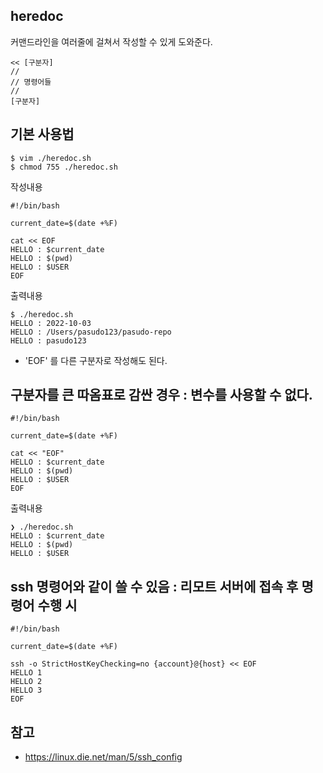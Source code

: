 ## heredoc
커맨드라인을 여러줄에 걸쳐서 작성할 수 있게 도와준다.
```shell
<< [구분자]
//
// 명령어들
//
[구분자]
```

## 기본 사용법
```shell
$ vim ./heredoc.sh
$ chmod 755 ./heredoc.sh
```

작성내용
```shell
#!/bin/bash

current_date=$(date +%F)

cat << EOF
HELLO : $current_date
HELLO : $(pwd)
HELLO : $USER
EOF
```

출력내용
```shell
$ ./heredoc.sh
HELLO : 2022-10-03
HELLO : /Users/pasudo123/pasudo-repo
HELLO : pasudo123
```
* 'EOF' 를 다른 구분자로 작성해도 된다.

## 구분자를 큰 따옴표로 감싼 경우 : 변수를 사용할 수 없다.
```shell
#!/bin/bash

current_date=$(date +%F)

cat << "EOF"
HELLO : $current_date
HELLO : $(pwd)
HELLO : $USER
EOF
```

출력내용
```shell
❯ ./heredoc.sh
HELLO : $current_date
HELLO : $(pwd)
HELLO : $USER
```

## ssh 명령어와 같이 쓸 수 있음 : 리모트 서버에 접속 후 명령어 수행 시
```shell
#!/bin/bash

current_date=$(date +%F)

ssh -o StrictHostKeyChecking=no {account}@{host} << EOF
HELLO 1
HELLO 2
HELLO 3
EOF
```

## 참고
* https://linux.die.net/man/5/ssh_config